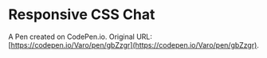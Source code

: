 # Responsive CSS Chat

A Pen created on CodePen.io. Original URL: [https://codepen.io/Varo/pen/gbZzgr](https://codepen.io/Varo/pen/gbZzgr).


